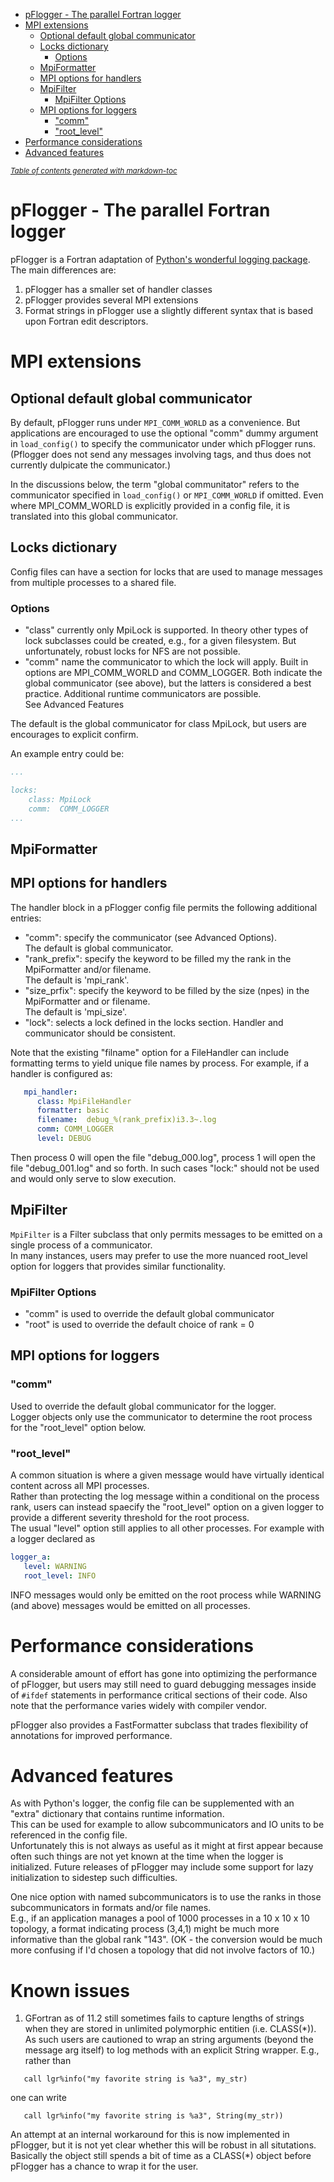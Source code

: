 - [pFlogger - The parallel Fortran logger](#pflogger---the-parallel-fortran-logger)
- [MPI extensions](#mpi-extensions)
  * [Optional default global communicator](#optional-default-global-communicator)
  * [Locks dictionary](#locks-dictionary)
    + [Options](#options)
  * [MpiFormatter](#mpiformatter)
  * [MPI options for handlers](#mpi-options-for-handlers)
  * [MpiFilter](#mpifilter)
    + [MpiFilter Options](#mpifilter-options)
  * [MPI options for loggers](#mpi-options-for-loggers)
    + ["comm"](#-comm-)
    + ["root_level"](#-root-level-)
- [Performance considerations](#performance-considerations)
- [Advanced features](#advanced-features)

<small><i><a href='http://ecotrust-canada.github.io/markdown-toc/'>Table of contents generated with markdown-toc</a></i></small>

# pFlogger - The parallel Fortran logger

pFlogger is a Fortran adaptation of [Python's wonderful logging package](https://docs.python.org/3/howto/logging.html).
The main differences are:
   1. pFlogger has a smaller set of handler classes
   2. pFlogger provides several MPI extensions
   3. Format strings in pFlogger use a slightly different syntax that is based upon Fortran edit descriptors.
   
   
# MPI extensions

## Optional default global communicator

By default, pFlogger runs under ```MPI_COMM_WORLD``` as a convenience.   But applications are encouraged to use
the optional "comm" dummy argument in ```load_config()``` to specify the communicator under which pFlogger runs.  
(Pflogger does not send any messages involving tags, and thus does not currently dulpicate the communicator.)    

In the discussions below, the term "global communitator" refers to the communicator specified in ```load_config()``` 
or ```MPI_COMM_WORLD``` if omitted.   Even where MPI_COMM_WORLD is explicitly provided in a config file, it is 
translated into this global communicator.


## Locks dictionary

Config files can have a section for locks that are used to manage messages from multiple processes to a shared file.  


### Options
* "class"  currently only MpiLock is supported.  In theory other types of lock subclasses could be created, e.g., for a given filesystem.
But unfortunately, robust locks for NFS are not possible.
* "comm" name the communicator to which the lock will apply.   Built in options are MPI_COMM_WORLD and COMM_LOGGER. 
Both indicate the global communicator (see above), but the latters is considered a best practice.  Additional runtime communicators are possible.  
See Advanced Features

The default is the global communicator for class MpiLock, but users are encourages to explicit confirm.

An example entry could be:
```yaml
...

locks:
    class: MpiLock
    comm:  COMM_LOGGER
...
```





## MpiFormatter

## MPI options for handlers

The handler block in a pFlogger config file permits the following additional entries:
* "comm": specify the communicator (see Advanced Options).   
The default is global communicator.
* "rank_prefix": specify the keyword to be filled my the rank in the MpiFormatter and/or filename.  
The default is 'mpi_rank'.
* "size_prfix": specify the keyword to be filled by the size (npes) in the MpiFormatter and or filename.  
The default is 'mpi_size'.
* "lock":  selects a lock defined in the locks section.  Handler and communicator should be consistent.

Note that the existing "filname" option for a FileHandler can include formatting terms to yield unique file names by process.
For example, if a handler is configured as:
```yaml
   mpi_handler:
      class: MpiFileHandler
      formatter: basic
      filename:  debug_%(rank_prefix)i3.3~.log
      comm: COMM_LOGGER     
      level: DEBUG
```
Then process 0 will open the file "debug_000.log", process 1 will open the file "debug_001.log" and so forth. 
In such cases "lock:" should not be used and would only serve to slow execution.

## MpiFilter

```MpiFilter``` is a Filter subclass that only permits messages to be emitted on a single process of a communicator.  
In many instances, users may prefer to use the more nuanced root_level option for loggers that provides similar functionality.


### MpiFilter Options
* "comm" is used to override the default global communicator
* "root" is used to override the default choice of rank = 0 



## MPI options for loggers

### "comm"

Used to override the default global communicator for the logger.  
Logger objects only use the communicator to determine the root process for the "root_level" option below.

### "root_level"

A common situation is where a given message would have virtually identical content across all MPI processes.  
Rather than protecting the log message within a conditional on the process rank, users can instead spaecify the "root_level" 
option on a given logger to provide a different severity threshold for the root process.  
The usual "level" option still applies to all other processes.   For example with a logger declared as
```yaml
logger_a:
   level: WARNING
   root_level: INFO
```
INFO messages would only be emitted on the root process while WARNING (and above) messages would be emitted on all processes.


# Performance considerations
  
  A considerable amount of effort has gone into optimizing the performance of pFlogger, but users may
  still need to guard debugging messages inside of ```#ifdef``` statements in performance critical sections
  of their code.   Also note that the performance varies widely with compiler vendor.
  
  pFlogger also provides a FastFormatter subclass that trades flexibility of annotations for improved performance.
  
# Advanced features

As with Python's logger, the config file can be supplemented with an "extra" dictionary that contains runtime information.  
This can be used for example to allow subcommunicators and IO units to be referenced in the config file.   
Unfortunately this is not always as useful as it might at first appear because often such things are
not yet known at the time when the logger is initialized.   Future releases of pFlogger may include some support for lazy initialization to sidestep such difficulties.

One nice option with named subcommunicators is to use the ranks in those subcommunicators in formats and/or file names.  
E.g., if an application manages a pool of 1000 processes in a 10 x 10 x 10 topology, a format indicating
process (3,4,1) might be much more informative than the global rank "143".  (OK - the conversion would be much more confusing if I'd 
chosen a topology that did not involve factors of 10.)

# Known issues

1. GFortran as of 11.2 still sometimes fails to capture lengths of strings when they are stored in unlimited polymorphic entitien (i.e. CLASS(*)).  As such users are cautioned to wrap an string arguments (beyond the message arg itself) to log methods with an explicit String wrapper.  E.g., rather than

```
   call lgr%info("my favorite string is %a3", my_str)
```
one can write
```
   call lgr%info("my favorite string is %a3", String(my_str))
```
An attempt at an internal workaround for this is now implemented in pFlogger, but it is not yet clear whether this  will be robust in all situtations.  Basically the object still spends a bit of time as a CLASS(*) object before pFlogger has a chance to wrap it for the user.
